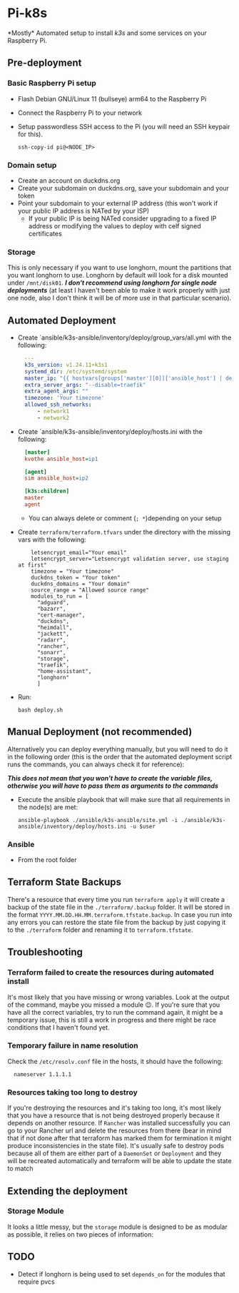 # Pi-k8s

\*Mostly\* Automated setup to install _k3s_ and some services on your Raspberry Pi.

## Pre-deployment

### Basic Raspberry Pi setup

- Flash Debian GNU/Linux 11 (bullseye) arm64 to the Raspberry Pi
- Connect the Raspberry Pi to your network
- Setup passwordless SSH access to the Pi (you will need an SSH keypair for this).

    ```shell
    ssh-copy-id pi@<NODE_IP>
    ```

### Domain setup

- Create an account on duckdns.org
- Create your subdomain on duckdns.org, save your subdomain and your token
- Point your subdomain to your external IP address (this won't work if your public IP address is NATed by your ISP)
  - If your public IP is being NATed consider upgrading to a fixed IP address or modifying the values to deploy with celf signed certificates

### Storage

This is only necessary if you want to use longhorn, mount the partitions that you want longhorn to use. Longhorn by default will look for a disk mounted under `/mnt/disk01`. ___I don't recommend using longhorn for single node deployments___  (at least I haven't been able to make it work properly with just one node, also I don't think it will be of more use in that particular scenario).
  
## Automated Deployment

- Create `ansible/k3s-ansible/inventory/deploy/group_vars/all.yml with the following:

    ```yaml
      ---
      k3s_version: v1.24.11+k3s1
      systemd_dir: /etc/systemd/system
      master_ip: "{{ hostvars[groups['master'][0]]['ansible_host'] | default(groups['master'][0]) }}"
      extra_server_args: "--disable=traefik"
      extra_agent_args: ""
      timezone: 'Your timezone'
      allowed_ssh_networks:
          - network1
          - network2
    ```

- Create `ansible/k3s-ansible/inventory/deploy/hosts.ini with the following:
  
    ```ini
      [master]
      kvothe ansible_host=ip1

      [agent]
      sim ansible_host=ip2

      [k3s:children]
      master
      agent
    ```
  
  - You can always delete or comment (`; *`)depending on your setup

- Create `terraform/terraform.tfvars` under the directory with the missing vars with the following:

  ```hcl
      letsencrypt_email="Your email"
      letsencrypt_server="Letsencrypt validation server, use staging at first"
      timezone = "Your timezone"
      duckdns_token = "Your token"
      duckdns_domains = "Your domain"
      source_range = "Allowed source range"
      modules_to_run = [
        "adguard",
        "bazarr",
        "cert-manager",
        "duckdns",
        "heimdall",
        "jackett",
        "radarr",
        "rancher",
        "sonarr",
        "storage",
        "traefik",
        "home-assistant",
        "longhorn"
        ]
  ```

- Run:

    ```shell
    bash deploy.sh
    ```

## Manual Deployment (not recommended)

Alternatively you can deploy everything manually, but you will need to do it in the following order (this is the order that the automated deployment script runs the commands, you can always check it for reference):

___This does not mean that you won't have to create the variable files, otherwise you will have to pass them as arguments to the commands___

- Execute the ansible playbook that will make sure that all requirements in the node(s) are met:

    ```shell
    ansible-playbook ./ansible/k3s-ansible/site.yml -i ./ansible/k3s-ansible/inventory/deploy/hosts.ini -u $user 
    ```

### Ansible

- From the root folder

## Terraform State Backups

There's a resource that every time you run `terraform apply` it will create a backup of the state file in the `./terraform/.backup` folder. It will be stored in the format `YYYY.MM.DD.HH.MM.terraform.tfstate.backup`. In case you run into any errors you can restore the state file from the backup by just copying it to the `./terraform` folder and renaming it to `terraform.tfstate`.

## Troubleshooting

### Terraform failed to create the resources during automated install

It's most likely that you have missing or wrong variables. Look at the output of the command, maybe you missed a module 😉.
If you're sure that you have all the correct variables, try to run the command again, it might be a temporary issue, this is still a work in progress and there might be race conditions that I haven't found yet.

### Temporary failure in name resolution

Check the `/etc/resolv.conf` file in the hosts, it should have the following:

  ```shell
    nameserver 1.1.1.1
  ```

### Resources taking too long to destroy

If you're destroying the resources and it's taking too long, it's most likely that you have a resource that is not being destroyed properly because it depends on another resource. If `Rancher` was installed successfully you can go to your Rancher url and delete the resources from there (bear in mind that if not done after that terraform has marked them for termination it might produce inconsistencies in the state file). It's usually safe to destroy pods because all of them are either part of a `DaemonSet` or `Deployment` and they will be recreated automatically and terraform will be able to update the state to match

## Extending the deployment

### Storage Module

It looks a little messy, but the `storage` module is designed to be as modular as possible, it relies on two pieces of information:

## TODO

- Detect if longhorn is being used to set `depends_on` for the modules that require pvcs